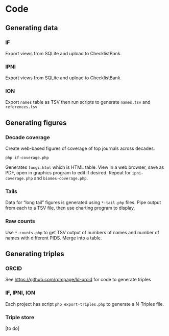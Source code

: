 # Code

## Generating data

### IF

Export views from SQLite and upload to ChecklistBank.

### IPNI

Export views from SQLite and upload to ChecklistBank.

### ION

Export `names` table as TSV then run scripts to generate `names.tsv` and `references.tsv`


## Generating figures

### Decade coverage

Create web-based figures of coverage of top journals across decades.

```
php if-coverage.php
```

Generates `fungi.html` which is HTML table. View in a web browser, save as PDF, open in graphics program to edit if desired. Repeat for `ipni-coverage.php` and `biomes-coverage.php`.

### Tails

Data for “long tail” figures is generated using `*-tail.php` files. Pipe output from each to a TSV file, then use charting program to display.

### Raw counts

Use `*-counts.php` to get TSV output of numbers of names and number of names with different PIDS. Merge into a table.

## Generating triples

### ORCID

See https://github.com/rdmpage/ld-orcid for code to generate triples

### IF, IPNI, ION

Each project has script `php export-triples.php` to generate a N-Triples file.

### Triple store

[to do]


